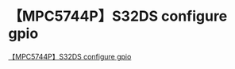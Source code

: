 # 【MPC5744P】S32DS configure gpio
[【MPC5744P】S32DS configure gpio](https://aiwithcloud.com/2022/09/15/%e3%80%90mpc5744p%e3%80%91s32ds_configure_gpio/)